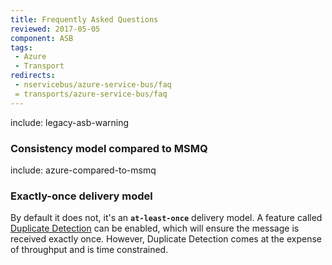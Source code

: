 ```yaml
---
title: Frequently Asked Questions
reviewed: 2017-05-05
component: ASB
tags:
 - Azure
 - Transport
redirects:
 - nservicebus/azure-service-bus/faq
 = transports/azure-service-bus/faq
---
```


include: legacy-asb-warning


### Consistency model compared to MSMQ

include: azure-compared-to-msmq


### Exactly-once delivery model

By default it does not, it's an **`at-least-once`** delivery model. A feature called [Duplicate Detection](https://docs.microsoft.com/en-us/dotnet/api/microsoft.servicebus.messaging.queuedescription#Microsoft_ServiceBus_Messaging_QueueDescription_RequiresDuplicateDetection) can be enabled, which will ensure the message is received exactly once. However, Duplicate Detection comes at the expense of throughput and is time constrained.
